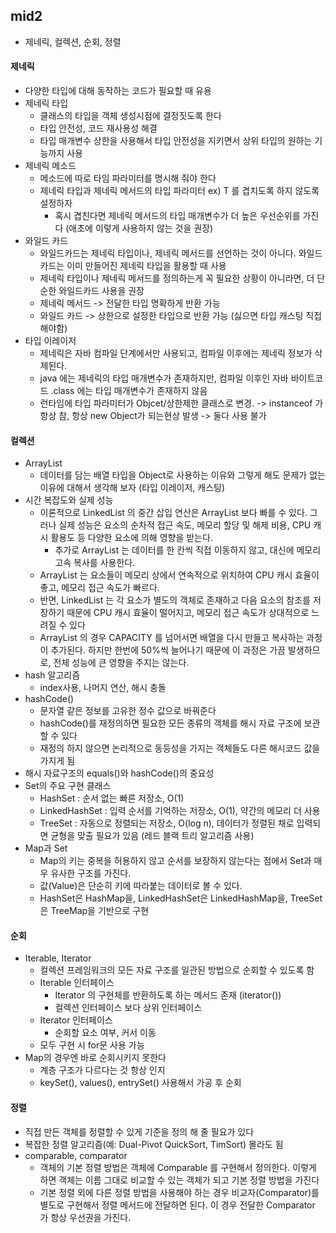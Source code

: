 ## mid2
- 제네릭, 컬렉션, 순회, 정렬

#### 제네릭
- 다양한 타입에 대해 동작하는 코드가 필요할 때 유용
- 제네릭 타입
  - 클래스의 타입을 객체 생성시점에 결정짓도록 한다
  - 타입 안전성, 코드 재사용성 해결
  - 타입 매개변수 상한을 사용해서 타입 안전성을 지키면서 상위 타입의 원하는 기능까지 사용
- 제네릭 메소드
  - 메소드에 따로 타임 파라미터를 명시해 줘야 한다
  - 제네릭 타입과 제네릭 메서드의 타입 파라미터 ex) T 를 겹치도록 하지 않도록 설정하자
    - 혹시 겹친다면 제네릭 메서드의 타입 매개변수가 더 높은 우선순위를 가진다 (애초에 이렇게 사용하지 않는 것을 권장)
- 와일드 카드
  - 와일드카드는 제네릭 타입이나, 제네릭 메서드를 선언하는 것이 아니다. 와일드카드는 이미 만들어진 제네릭 타입을 활용할 때 사용
  - 제네릭 타입이나 제네릭 메서드를 정의하는게 꼭 필요한 상황이 아니라면, 더 단순한 와일드카드 사용을 권장
  - 제네릭 메서드 -> 전달한 타입 명확하게 반환 가능
  - 와일드 카드 -> 상한으로 설정한 타입으로 반환 가능 (싫으면 타입 캐스팅 직접 해야함)
- 타입 이레이저
  - 제네릭은 자바 컴파일 단계에서만 사용되고, 컴파일 이후에는 제네릭 정보가 삭제된다.
  - java 에는 제네릭의 타입 매개변수가 존재하지만, 컴파일 이후인 자바 바이트코드 .class 에는 타입 매개변수가 존재하지 않음
  - 런타임에 타입 파라미터가 Objcet/상한제한 클래스로 변경. -> instanceof 가 항상 참, 항상 new Object가 되는현상 발생 -> 둘다 사용 불가

#### 컬렉션
- ArrayList
  - 데이터를 담는 배열 타입을 Object로 사용하는 이유와 그렇게 해도 문제가 없는 이유에 대해서 생각해 보자 (타입 이레이저, 캐스팅)
- 시간 복잡도와 실제 성능 
  - 이론적으로 LinkedList 의 중간 삽입 연산은 ArrayList 보다 빠를 수 있다. 그러나 실제 성능은 요소의 순차적 접근 속도, 메모리 할당 및 해제 비용, CPU 캐시 활용도 등 다양한 요소에 의해 영향을 받는다. 
    - 추가로 ArrayList 는 데이터를 한 칸씩 직접 이동하지 않고, 대신에 메모리 고속 복사를 사용한다.
  - ArrayList 는 요소들이 메모리 상에서 연속적으로 위치하여 CPU 캐시 효율이 좋고, 메모리 접근 속도가 빠르다. 
  - 반면, LinkedList 는 각 요소가 별도의 객체로 존재하고 다음 요소의 참조를 저장하기 때문에 CPU 캐시 효율이 떨어지고, 메모리 접근 속도가 상대적으로 느려질 수 있다 
  - ArrayList 의 경우 CAPACITY 를 넘어서면 배열을 다시 만들고 복사하는 과정이 추가된다. 하지만 한번에 50%씩 늘어나기 때문에 이 과정은 가끔 발생하므로, 전체 성능에 큰 영향을 주지는 않는다.
- hash 알고리즘
  - index사용, 나머지 연산, 해시 충돌
- hashCode()
  - 문자열 같은 정보를 고유한 정수 값으로 바꿔준다
  - hashCode()를 재정의하면 필요한 모든 종류의 객체를 해시 자료 구조에 보관할 수 있다
  - 재정의 하지 않으면 논리적으로 동등성을 가지는 객체들도 다른 해시코드 값을 가지게 됨
- 해시 자료구조의 equals()와 hashCode()의 중요성
- Set의 주요 구현 클래스
  - HashSet : 순서 없는 빠른 저장소, O(1)
  - LinkedHashSet : 입력 순서를 기억하는 저장소, O(1), 약간의 메모리 더 사용
  - TreeSet : 자동으로 정렬되는 저장소, O(log n), 데이터가 정렬된 채로 입력되면 균형을 맞출 필요가 있음 (레드 블랙 트리 알고리즘 사용)
- Map과 Set
  - Map의 키는 중복을 허용하지 않고 순서를 보장하지 않는다는 점에서 Set과 매우 유사한 구조를 가진다.
  - 값(Value)은 단순히 키에 따라붙는 데이터로 볼 수 있다.
  - HashSet은 HashMap을, LinkedHashSet은 LinkedHashMap을, TreeSet은 TreeMap을 기반으로 구현

#### 순회
- Iterable, Iterator
  - 컬렉션 프레임워크의 모든 자료 구조를 일관된 방법으로 순회할 수 있도록 함
  - Iterable 인터페이스
    - Iterator 의 구현체를 반환하도록 하는 메서드 존재 (iterator())
    - 컬렉션 인터페이스 보다 상위 인터페이스
  - Iterator 인터페이스
    - 순회할 요소 여부, 커서 이동
  - 모두 구현 시 for문 사용 가능
- Map의 경우엔 바로 순회시키지 못한다
  - 계층 구조가 다르다는 것 항상 인지
  - keySet(), values(), entrySet() 사용해서 가공 후 순회

#### 정렬
- 직접 만든 객체를 정렬할 수 있게 기준을 정의 해 줄 필요가 있다
- 복잡한 정렬 알고리즘(예: Dual-Pivot QuickSort, TimSort) 몰라도 됨
- comparable, comparator
  - 객체의 기본 정렬 방법은 객체에 Comparable 를 구현해서 정의한다. 이렇게 하면 객체는 이름 그대로 비교할 수 있는 객체가 되고 기본 정렬 방법을 가진다
  - 기본 정렬 외에 다른 정렬 방법을 사용해야 하는 경우 비교자(Comparator)를 별도로 구현해서 정렬 메서드에 전달하면 된다. 이 경우 전달한 Comparator 가 항상 우선권을 가진다.
